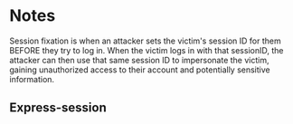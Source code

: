 # Notes

Session fixation is when an attacker sets the victim's session ID for them BEFORE they try to log in. When the victim logs in with that sessionID, the attacker can then use that same session ID to impersonate the victim, gaining unauthorized access to their account and potentially sensitive information.

## Express-session
